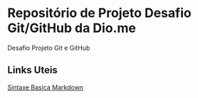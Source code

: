 # Repositório de Projeto Desafio Git/GitHub da Dio.me
Desafio Projeto Git e GitHub

## Links Uteis
[Sintaxe Basica Markdown](https://www.markdownguide.org/basic-syntax/)
